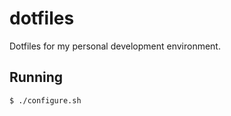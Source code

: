 # dotfiles
Dotfiles for my personal development environment.

## Running
```bash
$ ./configure.sh
```

